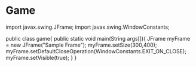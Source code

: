 # Game

import javax.swing.JFrame;
import javax.swing.WindowConstants;

public class game{
    public static void main(String args[]){
        JFrame myFrame = new JFrame("Sample Frame");
        myFrame.setSize(300,400);
        myFrame.setDefaultCloseOperation(WindowConstants.EXIT_ON_CLOSE);
        myFrame.setVisible(true);
    }
}
